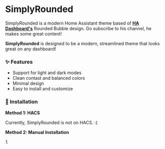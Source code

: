 # SimplyRounded 

SimplyRounded is a modern Home Assistant theme based of [**HA Dashboard's**](https://www.youtube.com/@HADashboards) Rounded Bubble design. Go subscribe to his channel, he makes some great content!

**SimplyRounded** is designed to be a modern, streamlined theme that looks great on any dashboard!

### ✨ Features 
- Support for light and dark modes
- Clean contast and balanced colors
- Minimal design
- Easy to install and customize

### 💾 Installation

**Method 1: HACS**

  Currently, SimplyRounded is not on HACS. :( 

**Method 2: Manual Installation**

  *1.* 
